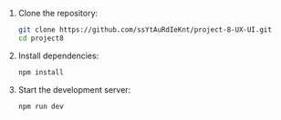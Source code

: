 1. Clone the repository:
   ```bash
   git clone https://github.com/ssYtAuRdIeKnt/project-8-UX-UI.git
   cd project8
   ```

2. Install dependencies:
   ```bash
   npm install
   ```

3. Start the development server:
   ```bash
   npm run dev
   ```
